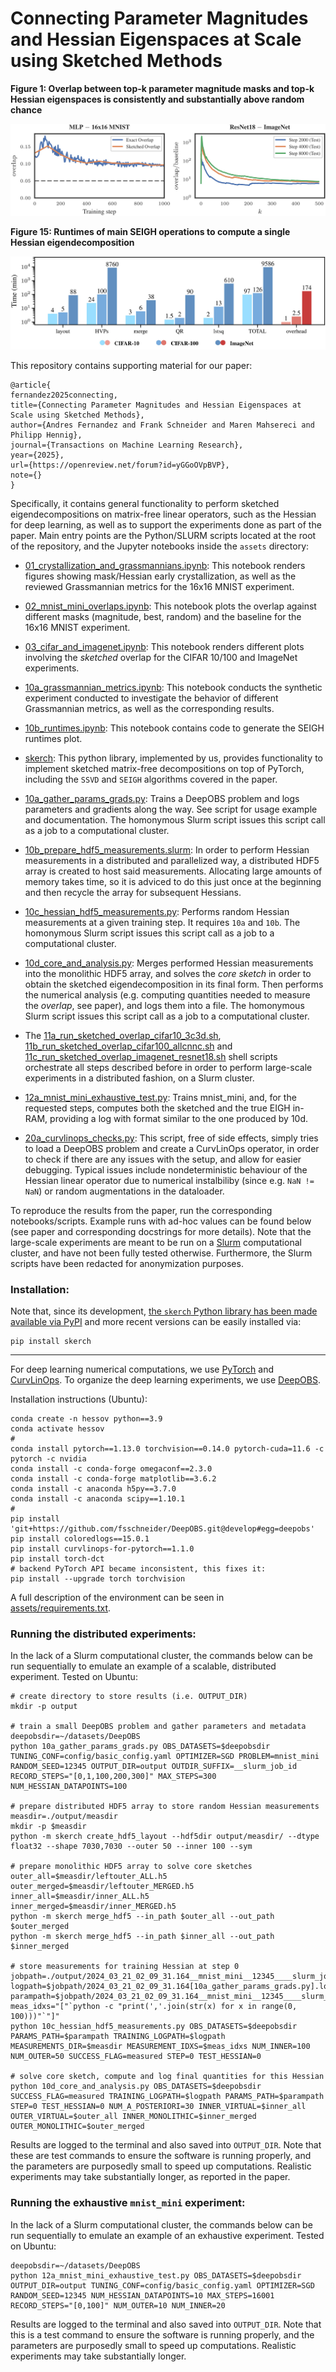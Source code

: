 # Connecting Parameter Magnitudes and Hessian Eigenspaces at Scale using Sketched Methods


**Figure 1: Overlap between top-k parameter magnitude masks and top-k Hessian eigenspaces is consistently and substantially above random chance**

![Visual Abstract](assets/visual_abstract.jpg)

**Figure 15: Runtimes of main SEIGH operations to compute a single Hessian eigendecomposition**

![Runtimes](assets/runtimes.jpg)



This repository contains supporting material for our paper:

```
@article{
fernandez2025connecting,
title={Connecting Parameter Magnitudes and Hessian Eigenspaces at Scale using Sketched Methods},
author={Andres Fernandez and Frank Schneider and Maren Mahsereci and Philipp Hennig},
journal={Transactions on Machine Learning Research},
year={2025},
url={https://openreview.net/forum?id=yGGoOVpBVP},
note={}
}
```

Specifically, it contains general functionality to perform sketched eigendecompositions on matrix-free linear operators, such as the Hessian for deep learning, as well as to support the experiments done as part of the paper. Main entry points are the Python/SLURM scripts located at the root of the repository, and the Jupyter notebooks inside the `assets` directory:

* [01_crystallization_and_grassmannians.ipynb](assets/notebooks/01_crystallization_and_grassmannians.ipynb): This notebook renders figures showing mask/Hessian early crystallization, as well as the reviewed Grassmannian metrics for the 16x16 MNIST experiment.

* [02_mnist_mini_overlaps.ipynb](assets/notebooks/02_mnist_mini_overlaps.ipynb): This notebook plots the overlap against different masks (magnitude, best, random) and the baseline for the 16x16 MNIST experiment.

* [03_cifar_and_imagenet.ipynb](assets/notebooks/03_cifar_and_imagenet.ipynb): This notebook renders different plots involving the *sketched* overlap for the CIFAR 10/100 and ImageNet experiments.

* [10a_grassmannian_metrics.ipynb](assets/notebooks/10a_grassmannian_metrics.ipynb): This notebook conducts the synthetic experiment conducted to investigate the behavior of different Grassmannian metrics, as well as the corresponding results.

* [10b_runtimes.ipynb](assets/notebooks/10b_runtimes.ipynb): This notebook contains code to generate the SEIGH runtimes plot.

* [skerch](skerch): This python library, implemented by us, provides functionality to implement sketched matrix-free decompositions on top of PyTorch, including the `SSVD` and `SEIGH` algorithms covered in the paper.

* [10a_gather_params_grads.py](10a_gather_params_grads.py): Trains a DeepOBS problem and logs parameters and gradients along the way. See script for usage example and documentation. The homonymous Slurm script issues this script call as a job to a computational cluster.

* [10b_prepare_hdf5_measurements.slurm](10b_prepare_hdf5_measurements.slurm): In order to perform Hessian measurements in a distributed and parallelized way, a distributed HDF5 array is created to host said measurements. Allocating large amounts of memory takes time, so it is adviced to do this just once at the beginning and then recycle the array for subsequent Hessians.

* [10c_hessian_hdf5_measurements.py](10c_hessian_hdf5_measurements.py): Performs random Hessian measurements at a given training step. It requires `10a` and `10b`. The homonymous Slurm script issues this script call as a job to a computational cluster.

* [10d_core_and_analysis.py](10d_core_and_analysis.py): Merges performed Hessian measurements into the monolithic HDF5 array, and solves the *core sketch* in order to obtain the sketched eigendecomposition in its final form. Then performs the numerical analysis (e.g. computing quantities needed to measure the *overlap*, see paper), and logs them into a file. The homonymous Slurm script issues this script call as a job to a computational cluster.

* The [11a_run_sketched_overlap_cifar10_3c3d.sh](11a_run_sketched_overlap_cifar10_3c3d.sh), [11b_run_sketched_overlap_cifar100_allcnnc.sh](11b_run_sketched_overlap_cifar100_allcnnc.sh) and [11c_run_sketched_overlap_imagenet_resnet18.sh](11b_run_sketched_overlap_cifar100_allcnnc.sh) shell scripts orchestrate all steps described before in order to perform large-scale experiments in a distributed fashion, on a Slurm cluster.

* [12a_mnist_mini_exhaustive_test.py](12a_mnist_mini_exhaustive_test.py): Trains mnist_mini, and, for the requested steps, computes both the sketched and the true EIGH in-RAM, providing a log with format similar to the one produced by 10d.

* [20a_curvlinops_checks.py](20a_curvlinops_checks.py): This script, free of side effects, simply tries to load a DeepOBS problem and create a CurvLinOps operator, in order to check if there are any issues with the setup, and allow for easier debugging. Typical issues include nondeterministic behaviour of the Hessian linear operator due to numerical instalbiliby (since e.g. `NaN != NaN`) or random augmentations in the dataloader.

To reproduce the results from the paper, run the corresponding notebooks/scripts. Example runs with ad-hoc values can be found below (see paper and corresponding docstrings for more details). Note that the large-scale experiments are meant to be run on a [Slurm](https://slurm.schedmd.com/documentation.html) computational cluster, and have not been fully tested otherwise. Furthermore, the Slurm scripts have been redacted for anonymization purposes.



### Installation:


Note that, since its development, [the `skerch` Python library has been made available via PyPI](https://pypi.org/project/skerch/) and more recent versions can be easily installed via:

```
pip install skerch
```


---


For deep learning numerical computations, we use [PyTorch](https://pytorch.org/) and [CurvLinOps](https://github.com/f-dangel/curvlinops). To organize the deep learning experiments, we use [DeepOBS](https://github.com/fsschneider/DeepOBS).

Installation instructions (Ubuntu):

```
conda create -n hessov python==3.9
conda activate hessov
#
conda install pytorch==1.13.0 torchvision==0.14.0 pytorch-cuda=11.6 -c pytorch -c nvidia
conda install -c conda-forge omegaconf==2.3.0
conda install -c conda-forge matplotlib==3.6.2
conda install -c anaconda h5py==3.7.0
conda install -c anaconda scipy==1.10.1
#
pip install 'git+https://github.com/fsschneider/DeepOBS.git@develop#egg=deepobs'
pip install coloredlogs==15.0.1
pip install curvlinops-for-pytorch==1.1.0
pip install torch-dct
# backend PyTorch API became inconsistent, this fixes it:
pip install --upgrade torch torchvision
```

A full description of the environment can be seen in [assets/requirements.txt](assets/requirements.txt).


### Running the distributed experiments:

In the lack of a Slurm computational cluster, the commands below can be run sequentially to emulate an example of a scalable, distributed experiment. Tested on Ubuntu:

```
# create directory to store results (i.e. OUTPUT_DIR)
mkdir -p output

# train a small DeepOBS problem and gather parameters and metadata
deepobsdir=~/datasets/DeepOBS
python 10a_gather_params_grads.py OBS_DATASETS=$deepobsdir TUNING_CONF=config/basic_config.yaml OPTIMIZER=SGD PROBLEM=mnist_mini RANDOM_SEED=12345 OUTPUT_DIR=output OUTDIR_SUFFIX=__slurm_job_id RECORD_STEPS="[0,1,100,200,300]" MAX_STEPS=300 NUM_HESSIAN_DATAPOINTS=100

# prepare distributed HDF5 array to store random Hessian measurements
measdir=./output/measdir
mkdir -p $measdir
python -m skerch create_hdf5_layout --hdf5dir output/measdir/ --dtype float32 --shape 7030,7030 --outer 50 --inner 100 --sym

# prepare monolithic HDF5 array to solve core sketches
outer_all=$measdir/leftouter_ALL.h5
outer_merged=$measdir/leftouter_MERGED.h5
inner_all=$measdir/inner_ALL.h5
inner_merged=$measdir/inner_MERGED.h5
python -m skerch merge_hdf5 --in_path $outer_all --out_path $outer_merged
python -m skerch merge_hdf5 --in_path $inner_all --out_path $inner_merged

# store measurements for training Hessian at step 0
jobpath=./output/2024_03_21_02_09_31.164__mnist_mini__12345____slurm_job_id
logpath=$jobpath/2024_03_21_02_09_31.164[10a_gather_params_grads.py].log
parampath=$jobpath/2024_03_21_02_09_31.164__mnist_mini__12345____slurm_job_id__params.h5
meas_idxs="["`python -c "print(','.join(str(x) for x in range(0, 100)))"`"]"
python 10c_hessian_hdf5_measurements.py OBS_DATASETS=$deepobsdir PARAMS_PATH=$parampath TRAINING_LOGPATH=$logpath MEASUREMENTS_DIR=$measdir MEASUREMENT_IDXS=$meas_idxs NUM_INNER=100 NUM_OUTER=50 SUCCESS_FLAG=measured STEP=0 TEST_HESSIAN=0

# solve core sketch, compute and log final quantities for this Hessian
python 10d_core_and_analysis.py OBS_DATASETS=$deepobsdir SUCCESS_FLAG=measured TRAINING_LOGPATH=$logpath PARAMS_PATH=$parampath STEP=0 TEST_HESSIAN=0 NUM_A_POSTERIORI=30 INNER_VIRTUAL=$inner_all OUTER_VIRTUAL=$outer_all INNER_MONOLITHIC=$inner_merged OUTER_MONOLITHIC=$outer_merged
```

Results are logged to the terminal and also saved into `OUTPUT_DIR`. Note that these are test commands to ensure the software is running properly, and the parameters are purposedly small to speed up computations. Realistic experiments may take substantially longer, as reported in the paper.


### Running the exhaustive `mnist_mini` experiment:

In the lack of a Slurm computational cluster, the commands below can be run sequentially to emulate an example of an exhaustive experiment. Tested on Ubuntu:

```
deepobsdir=~/datasets/DeepOBS
python 12a_mnist_mini_exhaustive_test.py OBS_DATASETS=$deepobsdir OUTPUT_DIR=output TUNING_CONF=config/basic_config.yaml OPTIMIZER=SGD RANDOM_SEED=12345 NUM_HESSIAN_DATAPOINTS=10 MAX_STEPS=16001 RECORD_STEPS="[0,100]" NUM_OUTER=10 NUM_INNER=20
```

Results are logged to the terminal and also saved into `OUTPUT_DIR`. Note that this is a test command to ensure the software is running properly, and the parameters are purposedly small to speed up computations. Realistic experiments may take substantially longer.
